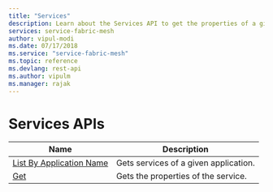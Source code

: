 ```yaml
---
title: "Services"
description: Learn about the Services API to get the properties of a given service in Service Fabric Mesh API resource manager.
services: service-fabric-mesh
author: vipul-modi
ms.date: 07/17/2018
ms.service: "service-fabric-mesh"
ms.topic: reference
ms.devlang: rest-api
ms.author: vipulm
ms.manager: rajak
---
```

# Services APIs

| Name | Description |
| --- | --- |
| [List By Application Name](sfmeshrp-api-service_listbyapplicationname.md) | Gets services of a given application.<br/> |
| [Get](sfmeshrp-api-service_get.md) | Gets the properties of the service.<br/> |

